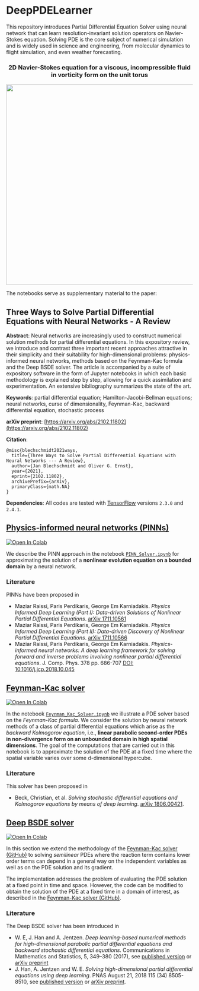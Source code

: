 # DeepPDELearner

This repository introduces Partial Differential Equation Solver using neural network that can learn resolution-invariant solution operators on Navier-Stokes equation. Solving PDE is the core subject of numerical simulation and is widely used in science and engineering, from molecular dynamics to flight simulation, and even weather forecasting.

<h3 align='center'>2D Navier-Stokes equation for a viscous, incompressible fluid in vorticity form on the unit torus</h3>
<img src="/pino-re500.gif" width="960" height="540" align='center'/>

The notebooks serve as supplementary material to the paper:

## Three Ways to Solve Partial Differential Equations with Neural Networks - A Review

**Abstract**: Neural networks are increasingly used to construct numerical solution methods for partial differential equations.
In this expository review, we introduce and contrast three important recent approaches attractive in their simplicity and their suitability for high-dimensional problems: physics-informed neural networks, methods based on the Feynman-Kac formula and the Deep BSDE solver.
The article is accompanied by a suite of expository software in the form of Jupyter notebooks in which each basic methodology is explained step by step, allowing for a quick assimilation and experimentation.
An extensive bibliography summarizes the state of the art.

**Keywords**: partial differential equation; Hamilton-Jacobi-Bellman equations; neural networks, curse of dimensionality, Feynman-Kac, backward differential equation, stochastic process

**arXiv preprint**: [https://arxiv.org/abs/2102.11802](https://arxiv.org/abs/2102.11802)

**Citation**:

    @misc{blechschmidt2021ways,
      title={Three Ways to Solve Partial Differential Equations with Neural Networks --- A Review}, 
      author={Jan Blechschmidt and Oliver G. Ernst},
      year={2021},
      eprint={2102.11802},
      archivePrefix={arXiv},
      primaryClass={math.NA}
    }

**Dependencies**: All codes are tested with [TensorFlow](https://www.tensorflow.org/) versions `2.3.0` and `2.4.1`.

## [Physics-informed neural networks (PINNs)](https://github.com/janblechschmidt/PDEsByNNs/blob/main/PINN_Solver.ipynb)

<a href="https://colab.research.google.com/github/janblechschmidt/PDEsByNNs/blob/main/PINN_Solver.ipynb" target="_parent">
<img src="https://colab.research.google.com/assets/colab-badge.svg" alt="Open In Colab"/>
</a>

<br>

We describe the PINN approach in the notebook [`PINN_Solver.ipynb`](https://github.com/janblechschmidt/PDEsByNNs/blob/main/PINN_Solver.ipynb) for approximating the solution of a **nonlinear evolution equation on a bounded domain** by a neural network.

### Literature
PINNs have been proposed in
- Maziar Raissi, Paris Perdikaris, George Em Karniadakis. *Physics Informed Deep Learning (Part I): Data-driven Solutions of Nonlinear Partial Differential Equations*. [arXiv 1711.10561](https://arxiv.org/abs/1711.10561) 
- Maziar Raissi, Paris Perdikaris, George Em Karniadakis. *Physics Informed Deep Learning (Part II): Data-driven Discovery of Nonlinear Partial Differential Equations*. [arXiv 1711.10566](https://arxiv.org/abs/1711.10566) 
- Maziar Raissi, Paris Perdikaris, George Em Karniadakis. *Physics-informed neural networks: A deep learning framework for solving forward and inverse problems involving nonlinear partial differential equations*. J. Comp. Phys. 378 pp. 686-707 [DOI: 10.1016/j.jcp.2018.10.045](https://www.sciencedirect.com/science/article/pii/S0021999118307125) 

## [Feynman-Kac solver](https://github.com/janblechschmidt/PDEsByNNs/blob/main/Feynman_Kac_Solver.ipynb)

<a href="https://colab.research.google.com/github/janblechschmidt/PDEsByNNs/blob/main/Feynman_Kac_Solver.ipynb" target="_parent">
<img src="https://colab.research.google.com/assets/colab-badge.svg" alt="Open In Colab"/>
</a>

<br>

In the notebook [`Feynman_Kac_Solver.ipynb`](https://github.com/janblechschmidt/PDEsByNNs/blob/main/Feynman_Kac_Solver.ipynb) we illustrate a PDE solver based on the *Feynman-Kac formula*.
We consider the solution by neural network methods of a class of partial differential equations which arise as the *backward Kolmogorov equation*, i.e., **linear parabolic second-order PDEs in non-divergence form on an unbounded domain in high spatial dimensions**.
The goal of the computations that are carried out in this notebook is to approximate the solution of the PDE at a fixed time where the spatial variable varies over some d-dimensional hypercube.

### Literature
This solver has been proposed in

- Beck, Christian, et al. *Solving stochastic differential equations and Kolmogorov equations by means of deep learning*. [arXiv 1806.00421](https://arxiv.org/abs/1806.00421).

## [Deep BSDE solver](https://github.com/janblechschmidt/PDEsByNNs/blob/main/DeepBSDE_Solver.ipynb)

<a href="https://colab.research.google.com/github/janblechschmidt/PDEsByNNs/blob/main/DeepBSDE_Solver.ipynb" target="_parent">
<img src="https://colab.research.google.com/assets/colab-badge.svg" alt="Open In Colab"/>
</a>

<br>

In this section we extend the methodology of the [Feynman-Kac solver (GitHub)](https://github.com/janblechschmidt/PDEsByNNs/blob/main/Feynman-Kac_Solver.ipynb) to solving *semilinear* PDEs where the reaction term contains lower order terms can depend in a general way on the independent variables as well as on the PDE solution and its gradient.

The implementation addresses the problem of evaluating the PDE solution at a fixed point in time and space.
However, the code can be modified to obtain the solution of the PDE at a fixed time in a domain of interest, as described in the [Feynman-Kac solver (GitHub)](https://github.com/janblechschmidt/PDEsByNNs/blob/main/Feynman-Kac_Solver.ipynb).

### Literature
The Deep BSDE solver has been introduced in

- W. E, J. Han and A. Jentzen. *Deep learning-based numerical methods for high-dimensional parabolic partial differential equations and backward stochastic differential equations*. Communications in Mathematics and Statistics, 5, 349–380 (2017), see [published version](https://doi.org/10.1007/s40304-017-0117-6) or [arXiv preprint](https://arxiv.org/abs/1706.04702)
- J. Han, A. Jentzen and W. E. *Solving high-dimensional partial differential equations using deep learning*. PNAS August 21, 2018 115 (34) 8505-8510, see [published version](https://doi.org/10.1073/pnas.1718942115) or [arXiv preprint](https://arxiv.org/abs/1707.02568).
